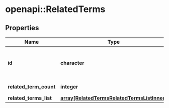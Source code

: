 # openapi::RelatedTerms


## Properties
Name | Type | Description | Notes
------------ | ------------- | ------------- | -------------
**id** | **character** | First input term. For example, if you pass \&quot;?terms&#x3D;clothes,workout\&quot;, then id will be \&quot;clothes\&quot; | [optional] 
**related_term_count** | **integer** | Total number of related terms returned | [optional] 
**related_terms_list** | [**array[RelatedTermsRelatedTermsListInner]**](RelatedTerms_related_terms_list_inner.md) | The id of the advertiser. | [optional] 


